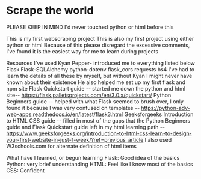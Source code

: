 # Scrape the world

PLEASE KEEP IN MIND
I'd never touched python or html before this

This is my first webscraping project
This is also my first project using either python or html
Because of this please disregard the excessive comments, I've found it is the easiest way for me to learn during projects

Resources I've used
    Kyan Pepper- introduced me to everything listed below
        Flask
        Flask-SQLAlchemy
        python-dotenv
        flask_cors
        requests
        bs4
        I've had to learn the details of all these by myself, but without Kyan I might never have known about their existence
        He also helped me set up my first flask and npm site
    Flask Quickstart guide -- started me down the python and html site-- https://flask.palletsprojects.com/en/3.0.x/quickstart/
    Python Beginners guide -- helped with what Flask seemed to brush over, I only found it because I was very confused on templates -- https://python-adv-web-apps.readthedocs.io/en/latest/flask3.html
    Geeksforgeeks Introduction to HTML CSS guide --  filled in most of the gaps that the Python Beginners guide and Flask Quickstart guide left in my html learning path -- https://www.geeksforgeeks.org/introduction-to-html-css-learn-to-design-your-first-website-in-just-1-week/?ref=previous_article
    I also used W3schools.com for alternate definition of html items

What have I learned, or begun learning
    Flask: Good idea of the basics
    Python: very brief understanding
    HTML: Feel like I know most of the basics
    CSS: Confident

    
